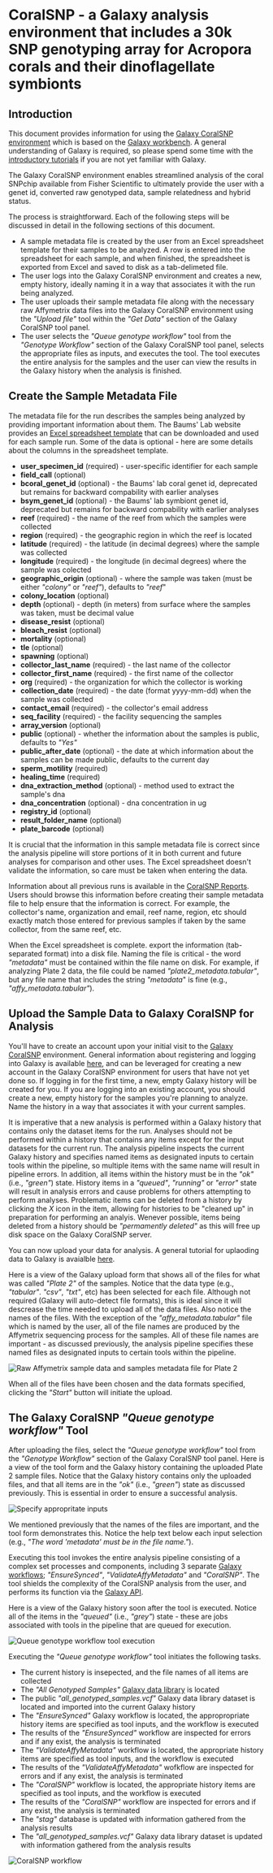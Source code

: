 # CoralSNP - a Galaxy analysis environment that includes a 30k SNP genotyping array for Acropora corals and their dinoflagellate symbionts

## Introduction

This document provides information for using the [Galaxy CoralSNP environment](https://coralsnp.science.psu.edu/galaxy)
which is based on the [Galaxy workbench](https://galaxyproject.org/).  A general understanding of Galaxy is required, so please spend some time with the [introductory tutorials](https://training.galaxyproject.org/training-material/topics/introduction) if you are not yet familiar with Galaxy.

The Galaxy CoralSNP environment enables streamlined analysis of the coral SNPchip available from Fisher Scientific to ultimately provide the user with a genet id, converted raw genotyped data, sample relatedness and hybrid status.

The process is straightforward.  Each of the following steps will be discussed in detail in the following sections of this document.

 - A sample metadata file is created by the user from an Excel spreadsheet template for their samples to be analyzed.  A row is entered into the spreadsheet for each sample, and when finished, the spreadsheet is exported from Excel and saved to disk as a tab-delimeted file.
 - The user logs into the Galaxy CoralSNP environment and creates a new, empty history, ideally naming it in a way that associates it with the run being analyzed.
 - The user uploads their sample metadata file along with the necessary raw Affymetrix data files into the Galaxy CoralSNP environment using the *"Upload file"* tool within the *"Get Data"* section of the Galaxy CoralSNP tool panel.
 - The user selects the *"Queue genotype workflow"* tool from the *"Genotype Workflow"* section of the Galaxy CoralSNP tool panel, selects the appropriate files as inputs, and executes the tool.  The tool executes the entire analysis for the samples and the user can view the results in the Galaxy history when the analysis is finished.

## Create the Sample Metadata File

The metadata file for the run describes the samples being analyzed by providing important information about them.  The Baums' Lab website provides an [Excel spreadsheet template](http://baumslab.org/documents/SNPChip/STAG_Metadata_Template_v3.xlsm) that can be downloaded and used for each sample run.  Some of the data is optional - here are some details about the columns in the spreadsheet template.

 - **user_specimen_id** (required) - user-specific identifier for each sample
 - **field_call** (optional)
 - **bcoral_genet_id** (optional) - the Baums' lab coral genet id, deprecated but remains for backward compability with earlier analyses
 - **bsym_genet_id** (optional) - the Baums' lab symbiont genet id, deprecated but remains for backward compability with earlier analyses
 - **reef** (required) - the name of the reef from which the samples were collected
 - **region** (required) - the geographic region in which the reef is located
 - **latitude** (required) - the latitude (in decimal degrees) where the sample was collected
 - **longitude** (required) - the longitude (in decimal degrees) where the sample was colected
 - **geographic_origin** (optional) - where the sample was taken (must be either *"colony"* or *"reef"*), defaults to *"reef*"
 - **colony_location** (optional)
 - **depth** (optional) - depth (in meters) from surface where the samples was taken, must be decimal value
 - **disease_resist** (optional)
 - **bleach_resist** (optional)
 - **mortality** (optional)
 - **tle** (optional)
 - **spawning** (optional)
 - **collector_last_name** (required) - the last name of the collector
 - **collector_first_name** (required) - the first name of the collector
 - **org** (required) - the organization for which the collector is working
 - **collection_date** (required) - the date (format yyyy-mm-dd) when the sample was collected
 - **contact_email** (required) - the collector's email address
 - **seq_facility** (required) - the facility sequencing the samples
 - **array_version** (optional)
 - **public** (optional) - whether the information about the samples is public, defaults to *"Yes"*
 - **public_after_date** (optional) - the date at which information about the samples can be made public, defaults to the current day
 - **sperm_motility** (required)
 - **healing_time** (required)
 - **dna_extraction_method** (optional) - method used to extract the sample's dna
 - **dna_concentration** (optional) - dna concentration in ug
 - **registry_id** (optional)
 - **result_folder_name** (optional)
 - **plate_barcode** (optional)


It is crucial that the information in this sample metadata file is correct since the analysis pipeline will store portions of it in both current and future analyses for comparison and other uses.  The Excel spreadsheet doesn't validate the information, so care must be taken when entering the data.

Information about all previous runs is available in the [CoralSNP Reports](https://coralsnp.science.psu.edu/reports).  Users should browse this information before creating their sample metadata file to help ensure that the information is correct.  For example, the collector's name, organization and email, reef name, region, etc should exactly match those entered for previous samples if taken by the same collector, from the same reef, etc.

When the Excel spreadsheet is complete. export the information (tab-separated format) into a disk file.  Naming the file is critical - the word *"metadata"* must be contained within the file name on disk.  For example, if analyzing Plate 2 data, the file could be named *"plate2_metadata.tabular"*, but any file name that includes the string *"metadata*" is fine (e.g., *"affy_metadata.tabular"*).

## Upload the Sample Data to Galaxy CoralSNP for Analysis

You'll have to create an account upon your initial visit to the [Galaxy CoralSNP](https://coralsnp.science.psu.edu/galaxy) environment.  General information about registering and logging into Galaxy is available [here](https://galaxyproject.org/support/account), and can be leveraged for creating a new account in the Galaxy CoralSNP environment for users that have not yet done so.  If logging in for the first time, a new, empty Galaxy history will be created for you.  If you are logging into an existing account, you should create a new, empty history for the samples you're planning to analyze.  Name the history in a way that associates it with your current samples.

It is imperative that a new analysis is performed within a Galaxy history that contains only the dataset items for the run.  Analyses should not be performed within a history that contains any items except for the input datasets for the current run.  The analysis pipeline inspects the current Galaxy history and specifies named items as designated inputs to certain tools within the pipeline, so multiple items with the same name will result in pipeline errors.  In addition, all items within the history must be in the *"ok"* (i.e., *"green"*) state.  History items in a *"queued"*, *"running"* or *"error"* state will result in analysis errors and cause problems for others attempting to perform analyses.  Problematic items can be deleted from a history by clicking the *X* icon in the item, allowing for histories to be "cleaned up" in preparation for performing an analyis.  Wenever possible, items being deleted from a history should be *"permamently deleted"* as this will free up disk space on the Galaxy CoralSNP server.

You can now upload your data for analysis.  A general tutorial for uplaoding data to Galaxy is avaialble [here](https://training.galaxyproject.org/training-material/topics/galaxy-data-manipulation/tutorials/get-data/slides.html#1).

Here is a view of the Galaxy upload form that shows all of the files for what was called *"Plate 2"* of the samples.  Notice that the data type (e.g., *"tabular"*. *"csv"*, *"txt"*, etc) has been selected for each file.  Although not required (Galaxy will auto-detect file formats), this is ideal since it will descrease the time needed to upload all of the data files.  Also notice the names of the files.  With the exception of the *"affy_metadata.tabular"* file which is named by the user, all of the file names are produced by the Affymetrix sequencing process for the samples.  All of these file names are important - as discussed previously, the analysis pipeline specifies these named files as designated inputs to certain tools within the pipeline.

![Raw Affymetrix sample data and samples metadata file for Plate 2](upload_data.png)

When all of the files have been chosen and the data formats specified, clicking the *"Start"* button will initiate the upload.

## The Galaxy CoralSNP *"Queue genotype workflow"* Tool

After uploading the files, select the *"Queue genotype workflow"* tool from the *"Genotype Workflow"* section of the Galaxy CoralSNP tool panel.  Here is a view of the tool form and the Galaxy history containing the uploaded Plate 2 sample files.  Notice that the Galaxy history contains only the uploaded files, and that all items are in the *"ok"* (i.e., *"green"*) state as discussed previously.  This is essential in order to ensure a successful analysis.

![Specify appropritate inputs](queue_genotype_workflow.png)

We mentioned previously that the names of the files are important, and the tool form demonstrates this.  Notice the help text below each input selection (e.g., *"The word 'metadata' must be in the file name."*).

Executing this tool invokes the entire analysis pipeline consisting of a complex set processes and components, including 3 separate [Galaxy workflows](https://galaxyproject.org/learn/advanced-workflow/); *"EnsureSynced"*, *"ValidateAffyMetadata"* and *"CoralSNP"*.  The tool shields the complexity of the CoralSNP analysis from the user, and performs its function via the [Galaxy API](https://bioblend.readthedocs.io/en/latest/api_docs/galaxy/all.html).

Here is a view of the Galaxy history soon after the tool is executed.  Notice all of the items in the *"queued"* (i.e., *"grey"*) state - these are jobs associated with tools in the pipeline that are queued for execution.

![Queue genotype workflow tool execution](qgw_tool_execution.png)

Executing the *"Queue genotype workflow"* tool initiates the following tasks.

 - The current history is insepected, and the file names of all items are collected
 - The *"All Genotyped Samples"* [Galaxy data library](https://galaxyproject.org/data-libraries/) is located
 - The public *"all_genotyped_samples.vcf"* Galaxy data library dataset is located and imported into the current Galaxy history
 - The *"EnsureSynced"* Galaxy workflow is located, the appropropriate history items are specified as tool inputs, and the workflow is executed
 - The results of the *"EnsureSynced"* workflow are inspected for errors and if any exist, the analysis is terminated
 - The *"ValidateAffyMetadata"* workflow is located, the appropriate history items are specified as tool inputs, and the workflow is executed
 - The results of the *"ValidateAffyMetadata"* wofkflow are inspected for errors and if any exist, the analysis is terminated
 - The *"CoralSNP"* workflow is located, the appropriate history items are specified as tool inputs, and the workflow is executed
 - The results of the *"CoralSNP"* workflow are inspected for errors and if any exist, the analysis is terminated
 - The *"stag"* database is updated with information gathered from the analysis results
 - The *"all_genotyped_samples.vcf"* Galaxy data library dataset is updated with information gathered from the analysis results

![CoralSNP workflow](coralsnp_workflow.png)

